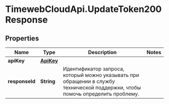 # TimewebCloudApi.UpdateToken200Response

## Properties

Name | Type | Description | Notes
------------ | ------------- | ------------- | -------------
**apiKey** | [**ApiKey**](ApiKey.md) |  | 
**responseId** | **String** | Идентификатор запроса, который можно указывать при обращении в службу технической поддержки, чтобы помочь определить проблему. | 


